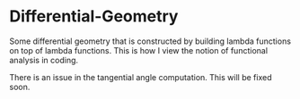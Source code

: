 # Differential-Geometry
Some differential geometry that is constructed by building lambda functions on top of lambda functions.  This is how I view the notion of functional analysis in coding.

There is an issue in the tangential angle computation.  This will be fixed soon.
